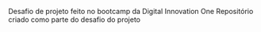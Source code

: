 Desafio de projeto feito no bootcamp da Digital Innovation One
Repositório criado como parte do desafio do projeto
